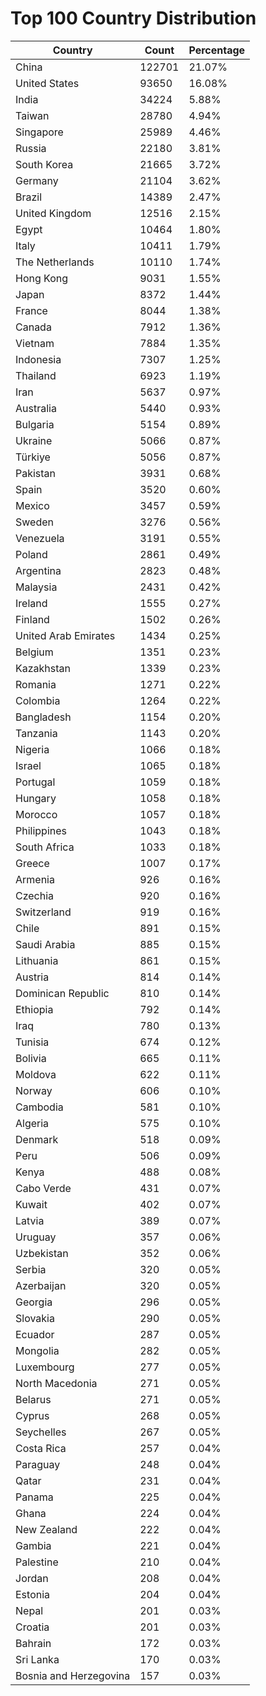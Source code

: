 # Top 100 Country Distribution
| Country | Count | Percentage |
|----|----|----|
| China | 122701 | 21.07% |
| United States | 93650 | 16.08% |
| India | 34224 | 5.88% |
| Taiwan | 28780 | 4.94% |
| Singapore | 25989 | 4.46% |
| Russia | 22180 | 3.81% |
| South Korea | 21665 | 3.72% |
| Germany | 21104 | 3.62% |
| Brazil | 14389 | 2.47% |
| United Kingdom | 12516 | 2.15% |
| Egypt | 10464 | 1.80% |
| Italy | 10411 | 1.79% |
| The Netherlands | 10110 | 1.74% |
| Hong Kong | 9031 | 1.55% |
| Japan | 8372 | 1.44% |
| France | 8044 | 1.38% |
| Canada | 7912 | 1.36% |
| Vietnam | 7884 | 1.35% |
| Indonesia | 7307 | 1.25% |
| Thailand | 6923 | 1.19% |
| Iran | 5637 | 0.97% |
| Australia | 5440 | 0.93% |
| Bulgaria | 5154 | 0.89% |
| Ukraine | 5066 | 0.87% |
| Türkiye | 5056 | 0.87% |
| Pakistan | 3931 | 0.68% |
| Spain | 3520 | 0.60% |
| Mexico | 3457 | 0.59% |
| Sweden | 3276 | 0.56% |
| Venezuela | 3191 | 0.55% |
| Poland | 2861 | 0.49% |
| Argentina | 2823 | 0.48% |
| Malaysia | 2431 | 0.42% |
| Ireland | 1555 | 0.27% |
| Finland | 1502 | 0.26% |
| United Arab Emirates | 1434 | 0.25% |
| Belgium | 1351 | 0.23% |
| Kazakhstan | 1339 | 0.23% |
| Romania | 1271 | 0.22% |
| Colombia | 1264 | 0.22% |
| Bangladesh | 1154 | 0.20% |
| Tanzania | 1143 | 0.20% |
| Nigeria | 1066 | 0.18% |
| Israel | 1065 | 0.18% |
| Portugal | 1059 | 0.18% |
| Hungary | 1058 | 0.18% |
| Morocco | 1057 | 0.18% |
| Philippines | 1043 | 0.18% |
| South Africa | 1033 | 0.18% |
| Greece | 1007 | 0.17% |
| Armenia | 926 | 0.16% |
| Czechia | 920 | 0.16% |
| Switzerland | 919 | 0.16% |
| Chile | 891 | 0.15% |
| Saudi Arabia | 885 | 0.15% |
| Lithuania | 861 | 0.15% |
| Austria | 814 | 0.14% |
| Dominican Republic | 810 | 0.14% |
| Ethiopia | 792 | 0.14% |
| Iraq | 780 | 0.13% |
| Tunisia | 674 | 0.12% |
| Bolivia | 665 | 0.11% |
| Moldova | 622 | 0.11% |
| Norway | 606 | 0.10% |
| Cambodia | 581 | 0.10% |
| Algeria | 575 | 0.10% |
| Denmark | 518 | 0.09% |
| Peru | 506 | 0.09% |
| Kenya | 488 | 0.08% |
| Cabo Verde | 431 | 0.07% |
| Kuwait | 402 | 0.07% |
| Latvia | 389 | 0.07% |
| Uruguay | 357 | 0.06% |
| Uzbekistan | 352 | 0.06% |
| Serbia | 320 | 0.05% |
| Azerbaijan | 320 | 0.05% |
| Georgia | 296 | 0.05% |
| Slovakia | 290 | 0.05% |
| Ecuador | 287 | 0.05% |
| Mongolia | 282 | 0.05% |
| Luxembourg | 277 | 0.05% |
| North Macedonia | 271 | 0.05% |
| Belarus | 271 | 0.05% |
| Cyprus | 268 | 0.05% |
| Seychelles | 267 | 0.05% |
| Costa Rica | 257 | 0.04% |
| Paraguay | 248 | 0.04% |
| Qatar | 231 | 0.04% |
| Panama | 225 | 0.04% |
| Ghana | 224 | 0.04% |
| New Zealand | 222 | 0.04% |
| Gambia | 221 | 0.04% |
| Palestine | 210 | 0.04% |
| Jordan | 208 | 0.04% |
| Estonia | 204 | 0.04% |
| Nepal | 201 | 0.03% |
| Croatia | 201 | 0.03% |
| Bahrain | 172 | 0.03% |
| Sri Lanka | 170 | 0.03% |
| Bosnia and Herzegovina | 157 | 0.03% |
